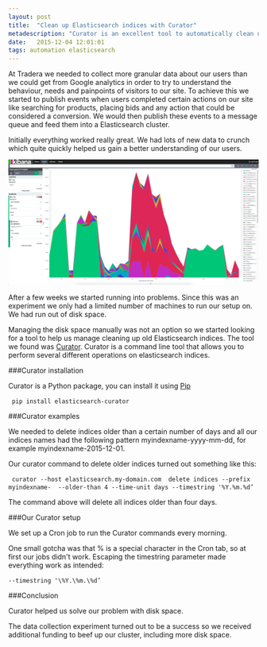 ```yaml
---
layout: post
title:  "Clean up Elasticsearch indices with Curator"
metadescription: "Curator is an excellent tool to automatically clean up old indices in Elasticsearch"
date:   2015-12-04 12:01:01
tags: automation elasticsearch
---
```


At Tradera we needed to collect more granular data about our users than we could get from Google analytics in order to try to understand the behaviour, needs and painpoints of visitors to our site. 
To achieve this we started to publish events when users completed certain actions on our site like searching for products, placing bids and any action that could be considered a conversion. We would then publish these events to a message queue and feed them into a Elasticsearch cluster.

Initially everything worked really great. We had lots of new data to crunch which quite quickly helped us gain a better understanding of our users.

<img src="/public/images/curator/kibana.png" alt="Kibana graphs" />

After a few weeks we started running into problems. Since this was an experiment we only had a limited number of machines to run our setup on. We had run out of disk space.

Managing the disk space manually was not an option so we started looking for a tool to help us manage cleaning up old Elasticsearch indices. The tool we found was [Curator](https://github.com/elastic/curator).
Curator is a command line tool that allows you to perform several different operations on elasticsearch indices.

###Curator installation

Curator is a Python package, you can install it using [Pip](https://pypi.python.org/pypi/pip)

     pip install elasticsearch-curator

###Curator examples

We needed to delete indices older than a certain number of days and all our indices names had the following pattern myindexname-yyyy-mm-dd, for example myindexname-2015-12-01.

Our curator command to delete older indices turned out something like this:

     curator --host elasticsearch.my-domain.com  delete indices --prefix myindexname-  --older-than 4 --time-unit days --timestring '%Y.%m.%d’

The command above will delete all indices older than four days.

###Our Curator setup

We set up a Cron job to run the Curator commands every morning.

One small gotcha was that % is a special character in the Cron tab, so at first our jobs didn't work. Escaping the timestring parameter made everything work as intended:

    --timestring '\%Y.\%m.\%d’

###Conclusion

Curator helped us solve our problem with disk space.

The data collection experiment turned out to be a success so we received additional funding to beef up our cluster, including more disk space.